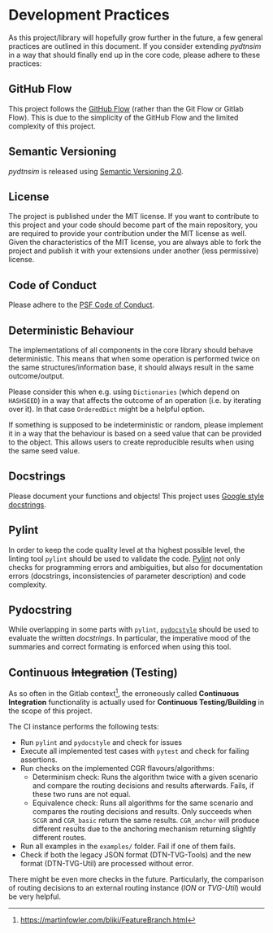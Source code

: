 # Development Practices
As this project/library will hopefully grow further in the future, a few general practices are outlined in this document. If you consider extending *pydtnsim* in a way that should finally end up in the core code, please adhere to these practices:

## GitHub Flow
This project follows the [GitHub Flow](https://guides.github.com/introduction/flow/) (rather than the Git Flow or Gitlab Flow). This is due to the simplicity of the GitHub Flow and the limited complexity of this project.

## Semantic Versioning
*pydtnsim* is released using [Semantic Versioning 2.0](https://semver.org/spec/v2.0.0.html).

## License
The project is published under the MIT license. If you want to contribute to this project and your code should become part of the main repository, you are
required to provide your contribution under the MIT license as well. Given the characteristics of the MIT license, you are always able to fork the project and publish it with your extensions under another (less permissive) license.

## Code of Conduct
Please adhere to the [PSF Code of Conduct](https://www.python.org/psf/codeofconduct/).

## Deterministic Behaviour
The implementations of all components in the core library should behave deterministic. This means that when some operation is performed twice on the same structures/information base, it should always result in the same outcome/output.

Please consider this when e.g. using `Dictionaries` (which depend on `HASHSEED`) in a way that affects the outcome of an operation (i.e. by iterating over it). In that case `OrderedDict` might be a helpful option.

If something is supposed to be indeterministic or random, please implement it in a way that the behaviour is based on a seed value that can be provided to the object. This allows users to create reproducible results when using the same seed value.

## Docstrings
Please document your functions and objects! This project uses [Google style docstrings](http://sphinxcontrib-napoleon.readthedocs.io/en/latest/example_google.html).

## Pylint
In order to keep the code quality level at tha highest possible level, the linting tool `pylint` should be used to validate the code. [Pylint](https://www.pylint.org/) not only checks for programming errors and ambiguities, but also for documentation errors (docstrings, inconsistencies of parameter description) and code complexity.

## Pydocstring
While overlapping in some parts with `pylint`, [`pydocstyle`](http://www.pydocstyle.org/en/2.1.1/) should be used to evaluate the written *docstrings*. In particular, the imperative mood of the summaries and correct formating is enforced when using this tool.

## Continuous ~~Integration~~ (Testing)
As so often in the Gitlab context[^1], the erroneously called **Continuous Integration** functionality is actually used for **Continuous Testing/Building** in the scope of this project.

The CI instance performs the following tests:
- Run `pylint` and `pydocstyle` and check for issues
- Execute all implemented test cases with `pytest` and check for failing assertions.
- Run checks on the implemented CGR flavours/algorithms:
  * Determinism check: Runs the algorithm twice with a given scenario and compare the routing decisions and results afterwards. Fails, if these two runs are not equal.
  * Equivalence check: Runs all algorithms for the same scenario and compares the routing decisions and results. Only succeeds when `SCGR` and `CGR_basic` return the same results. `CGR_anchor` will produce different results due to the anchoring mechanism returning slightly different routes.
- Run all examples in the `examples/` folder. Fail if one of them fails.
- Check if both the legacy JSON format (DTN-TVG-Tools) and the new format (DTN-TVG-Util) are processed without error.

There might be even more checks in the future. Particularly, the comparison of routing decisions to an external routing instance (*ION* or *TVG-Util*) would be very helpful.

[^1]: https://martinfowler.com/bliki/FeatureBranch.html
